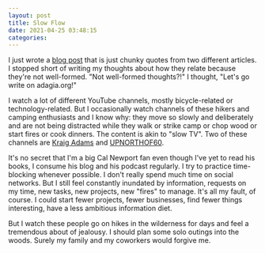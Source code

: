 ```yaml
---
layout: post
title: Slow Flow
date: 2021-04-25 03:48:15
categories:
---
```


I just wrote a [blog post](http://www.daniel.industries/2021/04/24/slow-flow/) that is just chunky quotes from two different articles. I stopped short of writing my thoughts about how they relate because they're not well-formed. "Not well-formed thoughts?!" I thought, "Let's go write on adagia.org!"

I watch a lot of different YouTube channels, mostly bicycle-related or technology-related. But I occasionally watch channels of these hikers and camping enthusiasts and I know why: they move so slowly and deliberately and are not being distracted while they walk or strike camp or chop wood or start fires or cook dinners. The content is akin to "slow TV". Two of these channels are [Kraig Adams](https://www.youtube.com/channel/UCpnuadQ_w3r6f4Q_NRlqd-w) and [UPNORTHOF60](https://www.youtube.com/user/upnorthof60).

It's no secret that I'm a big Cal Newport fan even though I've yet to read his books, I consume his blog and his podcast regularly. I try to practice time-blocking whenever possible. I don't really spend much time on social networks. But I still feel constantly inundated by information, requests on my time, new tasks, new projects, new "fires" to manage. It's all my fault, of course. I could start fewer projects, fewer businesses, find fewer things interesting, have a less ambitious information diet.&nbsp;

But I watch these people go on hikes in the wilderness for days and feel a tremendous about of jealousy. I should plan some solo outings into the woods. Surely my family and my coworkers would forgive me.
